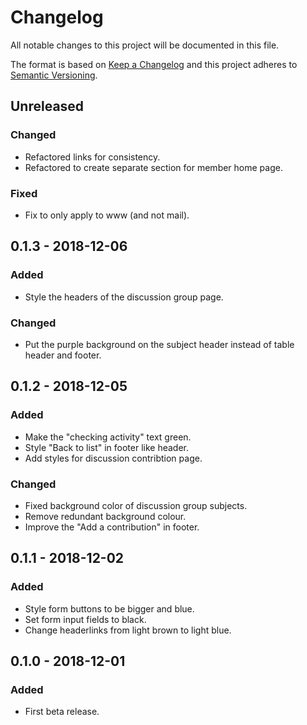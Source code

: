 # Changelog
All notable changes to this project will be documented in this file.

The format is based on [Keep a Changelog](http://keepachangelog.com/en/1.0.0/)
and this project adheres to [Semantic Versioning](http://semver.org/spec/v2.0.0.html).

## Unreleased

### Changed
 - Refactored links for consistency.
 - Refactored to create separate section for member home page.

 ### Fixed
 - Fix to only apply to www (and not mail).

## 0.1.3 - 2018-12-06

### Added
 - Style the headers of the discussion group page.
  
### Changed
 - Put the purple background on the subject header instead of table header and footer.

## 0.1.2 - 2018-12-05

### Added
 - Make the "checking activity" text green.
 - Style "Back to list" in footer like header.
 - Add styles for discussion contribtion page.

### Changed
 - Fixed background color of discussion group subjects.
 - Remove redundant background colour.
 - Improve the "Add a contribution" in footer.

## 0.1.1 - 2018-12-02
### Added
- Style form buttons to be bigger and blue.
- Set form input fields to black.
- Change headerlinks from light brown to light blue.

## 0.1.0 - 2018-12-01
### Added
- First beta release.
